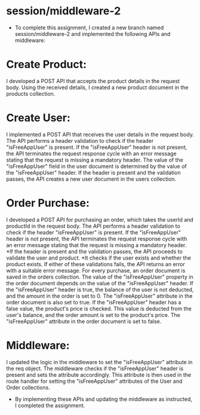 # session/middleware-2

* To complete this assignment, I created a new branch named session/middleware-2 and implemented the following APIs and middleware:

# Create Product:

I developed a POST API that accepts the product details in the request body.
Using the received details, I created a new product document in the products collection.

# Create User:

I implemented a POST API that receives the user details in the request body.
The API performs a header validation to check if the header "isFreeAppUser" is present.
If the "isFreeAppUser" header is not present, the API terminates the request response cycle with an error message stating that the request is missing a mandatory header.
The value of the "isFreeAppUser" field in the user document is determined by the value of the "isFreeAppUser" header.
If the header is present and the validation passes, the API creates a new user document in the users collection.

# Order Purchase:

I developed a POST API for purchasing an order, which takes the userId and productId in the request body.
The API performs a header validation to check if the header "isFreeAppUser" is present.
If the "isFreeAppUser" header is not present, the API terminates the request response cycle with an error message stating that the request is missing a mandatory header.
*If the header is present and the validation passes, the API proceeds to validate the user and product.
*It checks if the user exists and whether the product exists. If either of these validations fails, the API returns an error with a suitable error message.
For every purchase, an order document is saved in the orders collection.
The value of the "isFreeAppUser" property in the order document depends on the value of the "isFreeAppUser" header.
If the "isFreeAppUser" header is true, the balance of the user is not deducted, and the amount in the order is set to 0. The "isFreeAppUser" attribute in the order document is also set to true.
If the "isFreeAppUser" header has a false value, the product's price is checked. This value is deducted from the user's balance, and the order amount is set to the product's price. The "isFreeAppUser" attribute in the order document is set to false.

# Middleware:

I updated the logic in the middleware to set the "isFreeAppUser" attribute in the req object.
The middleware checks if the "isFreeAppUser" header is present and sets the attribute accordingly.
This attribute is then used in the route handler for setting the "isFreeAppUser" attributes of the User and Order collections.

* By implementing these APIs and updating the middleware as instructed, I completed the assignment.
